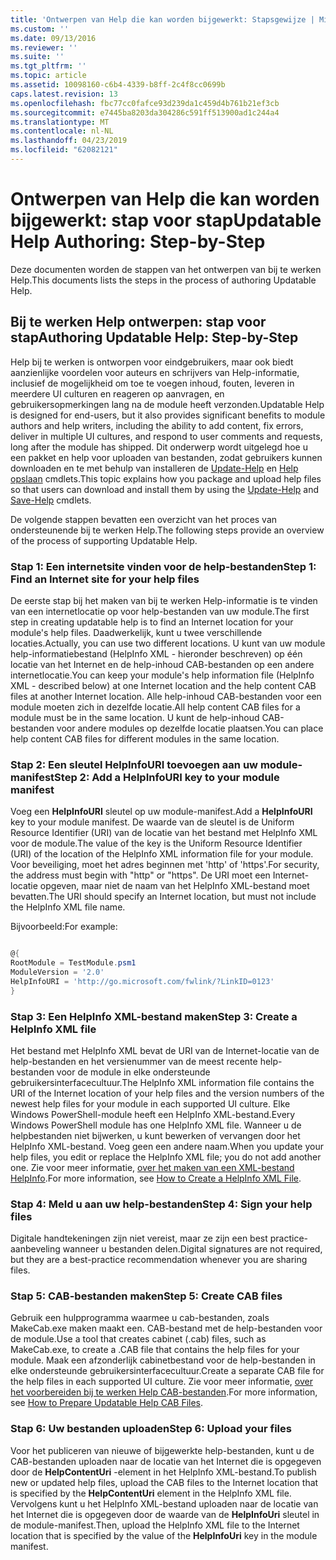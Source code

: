 ```yaml
---
title: 'Ontwerpen van Help die kan worden bijgewerkt: Stapsgewijze | Microsoft Docs'
ms.custom: ''
ms.date: 09/13/2016
ms.reviewer: ''
ms.suite: ''
ms.tgt_pltfrm: ''
ms.topic: article
ms.assetid: 10098160-c6b4-4339-b8ff-2c4f8cc0699b
caps.latest.revision: 13
ms.openlocfilehash: fbc77cc0fafce93d239da1c459d4b761b21ef3cb
ms.sourcegitcommit: e7445ba8203da304286c591ff513900ad1c244a4
ms.translationtype: MT
ms.contentlocale: nl-NL
ms.lasthandoff: 04/23/2019
ms.locfileid: "62082121"
---
```

# <a name="updatable-help-authoring-step-by-step"></a><span data-ttu-id="35553-102">Ontwerpen van Help die kan worden bijgewerkt: stap voor stap</span><span class="sxs-lookup"><span data-stu-id="35553-102">Updatable Help Authoring: Step-by-Step</span></span>

<span data-ttu-id="35553-103">Deze documenten worden de stappen van het ontwerpen van bij te werken Help.</span><span class="sxs-lookup"><span data-stu-id="35553-103">This documents lists the steps in the process of authoring Updatable Help.</span></span>

## <a name="authoring-updatable-help-step-by-step"></a><span data-ttu-id="35553-104">Bij te werken Help ontwerpen: stap voor stap</span><span class="sxs-lookup"><span data-stu-id="35553-104">Authoring Updatable Help: Step-by-Step</span></span>

<span data-ttu-id="35553-105">Help bij te werken is ontworpen voor eindgebruikers, maar ook biedt aanzienlijke voordelen voor auteurs en schrijvers van Help-informatie, inclusief de mogelijkheid om toe te voegen inhoud, fouten, leveren in meerdere UI culturen en reageren op aanvragen, en gebruikersopmerkingen lang na de module heeft verzonden.</span><span class="sxs-lookup"><span data-stu-id="35553-105">Updatable Help is designed for end-users, but it also provides significant benefits to module authors and help writers, including the ability to add content, fix errors, deliver in multiple UI cultures, and respond to user comments and requests, long after the module has shipped.</span></span> <span data-ttu-id="35553-106">Dit onderwerp wordt uitgelegd hoe u een pakket en help voor uploaden van bestanden, zodat gebruikers kunnen downloaden en te met behulp van installeren de [Update-Help](/powershell/module/Microsoft.PowerShell.Core/Update-Help) en [Help opslaan](/powershell/module/Microsoft.PowerShell.Core/Save-Help) cmdlets.</span><span class="sxs-lookup"><span data-stu-id="35553-106">This topic explains how you package and upload help files so that users can download and install them by using the [Update-Help](/powershell/module/Microsoft.PowerShell.Core/Update-Help) and [Save-Help](/powershell/module/Microsoft.PowerShell.Core/Save-Help) cmdlets.</span></span>

<span data-ttu-id="35553-107">De volgende stappen bevatten een overzicht van het proces van ondersteunende bij te werken Help.</span><span class="sxs-lookup"><span data-stu-id="35553-107">The following steps provide an overview of the process of supporting Updatable Help.</span></span>

### <a name="step-1-find-an-internet-site-for-your-help-files"></a><span data-ttu-id="35553-108">Stap 1: Een internetsite vinden voor de help-bestanden</span><span class="sxs-lookup"><span data-stu-id="35553-108">Step 1: Find an Internet site for your help files</span></span>

<span data-ttu-id="35553-109">De eerste stap bij het maken van bij te werken Help-informatie is te vinden van een internetlocatie op voor help-bestanden van uw module.</span><span class="sxs-lookup"><span data-stu-id="35553-109">The first step in creating updatable help is to find an Internet location for your module's help files.</span></span> <span data-ttu-id="35553-110">Daadwerkelijk, kunt u twee verschillende locaties.</span><span class="sxs-lookup"><span data-stu-id="35553-110">Actually, you can use two different locations.</span></span> <span data-ttu-id="35553-111">U kunt van uw module help-informatiebestand (HelpInfo XML - hieronder beschreven) op één locatie van het Internet en de help-inhoud CAB-bestanden op een andere internetlocatie.</span><span class="sxs-lookup"><span data-stu-id="35553-111">You can keep your module's help information file (HelpInfo XML - described below) at one Internet location and the help content CAB files at another Internet location.</span></span> <span data-ttu-id="35553-112">Alle help-inhoud CAB-bestanden voor een module moeten zich in dezelfde locatie.</span><span class="sxs-lookup"><span data-stu-id="35553-112">All help content CAB files for a module must be in the same location.</span></span> <span data-ttu-id="35553-113">U kunt de help-inhoud CAB-bestanden voor andere modules op dezelfde locatie plaatsen.</span><span class="sxs-lookup"><span data-stu-id="35553-113">You can place help content CAB files for different modules in the same location.</span></span>

### <a name="step-2-add-a-helpinfouri-key-to-your-module-manifest"></a><span data-ttu-id="35553-114">Stap 2: Een sleutel HelpInfoURI toevoegen aan uw module-manifest</span><span class="sxs-lookup"><span data-stu-id="35553-114">Step 2: Add a HelpInfoURI key to your module manifest</span></span>

<span data-ttu-id="35553-115">Voeg een **HelpInfoURI** sleutel op uw module-manifest.</span><span class="sxs-lookup"><span data-stu-id="35553-115">Add a **HelpInfoURI** key to your module manifest.</span></span> <span data-ttu-id="35553-116">De waarde van de sleutel is de Uniform Resource Identifier (URI) van de locatie van het bestand met HelpInfo XML voor de module.</span><span class="sxs-lookup"><span data-stu-id="35553-116">The value of the key is the Uniform Resource Identifier (URI) of the location of the HelpInfo XML information file for your module.</span></span> <span data-ttu-id="35553-117">Voor beveiliging, moet het adres beginnen met 'http' of 'https'.</span><span class="sxs-lookup"><span data-stu-id="35553-117">For security, the address must begin with "http" or "https".</span></span> <span data-ttu-id="35553-118">De URI moet een Internet-locatie opgeven, maar niet de naam van het HelpInfo XML-bestand moet bevatten.</span><span class="sxs-lookup"><span data-stu-id="35553-118">The URI should specify an Internet location, but must not include the HelpInfo XML file name.</span></span>

<span data-ttu-id="35553-119">Bijvoorbeeld:</span><span class="sxs-lookup"><span data-stu-id="35553-119">For example:</span></span>

```powershell

@{
RootModule = TestModule.psm1
ModuleVersion = '2.0'
HelpInfoURI = 'http://go.microsoft.com/fwlink/?LinkID=0123'
}
```

### <a name="step-3-create-a-helpinfo-xml-file"></a><span data-ttu-id="35553-120">Stap 3: Een HelpInfo XML-bestand maken</span><span class="sxs-lookup"><span data-stu-id="35553-120">Step 3: Create a HelpInfo XML file</span></span>

<span data-ttu-id="35553-121">Het bestand met HelpInfo XML bevat de URI van de Internet-locatie van de help-bestanden en het versienummer van de meest recente help-bestanden voor de module in elke ondersteunde gebruikersinterfacecultuur.</span><span class="sxs-lookup"><span data-stu-id="35553-121">The HelpInfo XML information file contains the URI of the Internet location of your help files and the version numbers of the newest help files for your module in each supported UI culture.</span></span> <span data-ttu-id="35553-122">Elke Windows PowerShell-module heeft een HelpInfo XML-bestand.</span><span class="sxs-lookup"><span data-stu-id="35553-122">Every Windows PowerShell module has one HelpInfo XML file.</span></span> <span data-ttu-id="35553-123">Wanneer u de helpbestanden niet bijwerken, u kunt bewerken of vervangen door het HelpInfo XML-bestand. Voeg geen een andere naam.</span><span class="sxs-lookup"><span data-stu-id="35553-123">When you update your help files, you edit or replace the HelpInfo XML file; you do not add another one.</span></span> <span data-ttu-id="35553-124">Zie voor meer informatie, [over het maken van een XML-bestand HelpInfo](./how-to-create-a-helpinfo-xml-file.md).</span><span class="sxs-lookup"><span data-stu-id="35553-124">For more information, see [How to Create a HelpInfo XML File](./how-to-create-a-helpinfo-xml-file.md).</span></span>

### <a name="step-4-sign-your-help-files"></a><span data-ttu-id="35553-125">Stap 4: Meld u aan uw help-bestanden</span><span class="sxs-lookup"><span data-stu-id="35553-125">Step 4: Sign your help files</span></span>

<span data-ttu-id="35553-126">Digitale handtekeningen zijn niet vereist, maar ze zijn een best practice-aanbeveling wanneer u bestanden delen.</span><span class="sxs-lookup"><span data-stu-id="35553-126">Digital signatures are not required, but they are a best-practice recommendation whenever you are sharing files.</span></span>

### <a name="step-5-create-cab-files"></a><span data-ttu-id="35553-127">Stap 5: CAB-bestanden maken</span><span class="sxs-lookup"><span data-stu-id="35553-127">Step 5: Create CAB files</span></span>

<span data-ttu-id="35553-128">Gebruik een hulpprogramma waarmee u cab-bestanden, zoals MakeCab.exe maken maakt een. CAB-bestand met de help-bestanden voor de module.</span><span class="sxs-lookup"><span data-stu-id="35553-128">Use a tool that creates cabinet (.cab) files, such as MakeCab.exe, to create a .CAB file that contains the help files for your module.</span></span> <span data-ttu-id="35553-129">Maak een afzonderlijk cabinetbestand voor de help-bestanden in elke ondersteunde gebruikersinterfacecultuur.</span><span class="sxs-lookup"><span data-stu-id="35553-129">Create a separate CAB file for the help files in each supported UI culture.</span></span> <span data-ttu-id="35553-130">Zie voor meer informatie, [over het voorbereiden bij te werken Help CAB-bestanden](./how-to-prepare-updatable-help-cab-files.md).</span><span class="sxs-lookup"><span data-stu-id="35553-130">For more information, see [How to Prepare Updatable Help CAB Files](./how-to-prepare-updatable-help-cab-files.md).</span></span>

### <a name="step-6-upload-your-files"></a><span data-ttu-id="35553-131">Stap 6: Uw bestanden uploaden</span><span class="sxs-lookup"><span data-stu-id="35553-131">Step 6: Upload your files</span></span>

<span data-ttu-id="35553-132">Voor het publiceren van nieuwe of bijgewerkte help-bestanden, kunt u de CAB-bestanden uploaden naar de locatie van het Internet die is opgegeven door de **HelpContentUri** -element in het HelpInfo XML-bestand.</span><span class="sxs-lookup"><span data-stu-id="35553-132">To publish new or updated help files, upload the CAB files to the Internet location that is specified by the **HelpContentUri** element in the HelpInfo XML file.</span></span> <span data-ttu-id="35553-133">Vervolgens kunt u het HelpInfo XML-bestand uploaden naar de locatie van het Internet die is opgegeven door de waarde van de **HelpInfoUri** sleutel in de module-manifest.</span><span class="sxs-lookup"><span data-stu-id="35553-133">Then, upload the HelpInfo XML file to the Internet location that is specified by the value of the **HelpInfoUri** key in the module manifest.</span></span>
